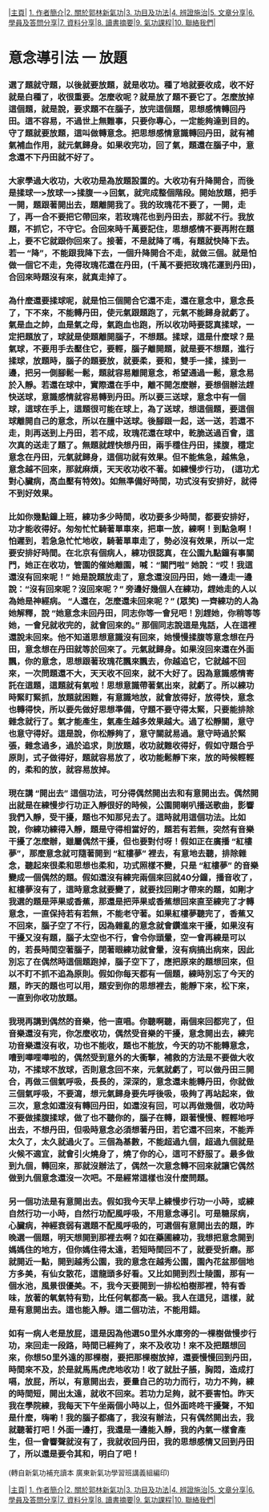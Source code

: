 |[主頁](/README.md)| [1. 作者簡介](/a10.md)|[2. 關於郭林新氣功](/a1.md)|[3. 功目及功法](/a2.md)|[4. 辨證施治](/a3.md)|[5. 文章分享](/a5.md)|[6. 學員及答問分享](/a6.md)|[7. 資料分享](/a7.md)|[8. 讀書摘要](/a4.md)|[9. 氣功課程](/郭林新氣功課程.md)|[10. 聯絡我們](/a9.md)|

# 意念導引法 一 放題

### 選了題就守題，以後就要放題，就是收功。種了地就要收成，收不好就是白種了，收很重要。怎麼收呢？就是放了題不要它了。怎麼放掉這個題，就是說，要求題不在腦子，放完這個題，思想感情轉回丹田。這不容易，不過世上無難事，只要你專心，一定能夠達到目的。守了題就要放題，這叫做轉意念。把思想感情意識轉回丹田，就有補氣補血作用，就元氣歸身。如果收完功，回了氣，題還在腦子中，意念還不下丹田就不好了。

### 大家學過大收功，大收功是為放題設置的。大收功有升降開合，而後是揉球一>放球一>揉腹一→回氣，就完成整個階段。開始放題，把手一開，題跟著開出去，題離開我了。我的玫瑰花不要了，一開，走了，再一合不要把它帶回來，若玫瑰花也到丹田去，那就不行。我放題，不抓它，不守它。合回來時千萬要記住，思想感情不要再附在題上，要不它就跟你回來了。接著，不是就降了嗎，有題就快降下去。若一 “降”，不能跟我降下去，一個升降開合不走，就做三個。就是怕做一個它不走，免得玫瑰花還在丹田，(千萬不要把玫瑰花運到丹田)，合回來時題沒有來，就真走掉了。

### 為什麼還要揉球呢，就是怕三個開合它還不走，還在意念中，意念長了，下不來，不能轉丹田，使元氣跟題跑了，元氣不能歸身就虧了。氣是血之帥，血是氣之母，氣跑血也跑，所以收功時要認真揉球，一定把題放了，球就是使題離開腦子，不想題。揉球，這是什麼球？是氣球，不要用手去壓住它，要輕，腦子離開題，就是要不想題，進行揉球，放題時，腦子的題要放，就要柔，要和，雙手一揉，揉到一邊，把另一側腳鬆一鬆，題就容易離開意念，希望通過一鬆，意念易於入靜。若還在球中，實際還在手中，離不開怎麼辦，要想個辦法趕快送球，意識感情就容易轉到丹田。所以要三送球，意念中有一個球，這球在手上，這題很可能在球上，為了送球，想這個題，要這個球離開自己的意念，所以在膻中送球。後腳跟一起，送一送，若還不走，則再送到上丹田，若不成，玫瑰花還在球中，乾脆送過百會，這次真的送走了題了。無題就趕快想丹田，兩手穩住丹田，揉腹，穩定意念在丹田，元氣就歸身，這個功就有效果。但不能焦急，越焦急，意念越不回來，那就麻煩，天天收功收不著。如練慢步行功， (這功尤對心臟病，高血壓有特效)。如無準備好時間，功式沒有安排好，就得不到好效果。

### 比如你幾點鐘上班，練功多少時間，收功要多少時間，都要安排好，功才能收得好。匆匆忙忙騎著單車來，把車一放，練啊！到點急啊！怕遲到，若急急忙忙地收，騎著單車走了，勢必沒有效果，所以一定要安排好時間。在北京有個病人，練功很認真，在公園九點鐘有事關門，她正在收功，管園的催她離園，喊：“關門啦”  她說：“哎！我這還沒有回來呢！” 她是說題放走了，意念還沒回丹田，她一邊走一邊說：“沒有回來呢？沒回來呢？” 旁邊好幾個人在練功，趕她走的人以為她是神經病。 “人還在，怎麼還未回來呢？” (眾笑) 一齊練功的人為她解釋，說 “她意念未回丹田，同志你等一會兒吧！別趕她，你稍等等她，一會兒就收完的，就會回來的。” 那個同志說這是鬼話，人在這裡還說未回來。他不知道思想意識沒有回來，她慢慢揉腹等意念想在丹田，意念想在丹田就等於回來了。元氣就歸身。如果沒回來還在外面飄，你的意念，思想跟著玫瑰花飄來飄去，你越追它，它就越不回來，一次問題還不大，天天收不回來，就不大好了。因為意識感情寄託在這題，這題就有氣啦！思想意識帶著氣出來，就虧了。所以練功時緊盯緊抓，放題就困難，有意識地放，就會放得好，放得快，意念也轉得快，所以要先做好思想準備，守題不要守得太緊，只要能排除雜念就行了。氣才能產生，氣產生越多效果越大。過了松靜關，意守也意守得好。這是說，你松靜夠了，意守關就易過。意守時過於緊張，雜念過多，過於追求，則放題，收功就難收得好，假如守題合乎原則，式子做得好，題就容易放了，收功能鬆靜下來，放的時候輕輕的，柔和的放，就容易放掉。

### 現在講 “開出去” 這個功法，可分得偶然開出去和有意開出去。偶然開出就是在練慢步行功正入靜很好的時候，公園開喇叭播送歌曲，影響我們入靜，受干擾，題也不知那兒去了。這時就用這個功法。比如說，你練功練得入靜，題是守得相當好的，題若有若無，突然有音樂干擾了怎麼辦，雖屬偶然干擾，但也要對付呀！假如正在廣播 “紅樓夢”，那麼意念就可隨著開到 “紅樓夢” 裡去，有意地去聽，排除雜念，聽起來很柔和思想也柔和，功式照樣不變，只是 “紅樓夢” 的音樂變成一個偶然的題。假如還沒有練完兩個來回就40分鐘，播音收了，紅樓夢沒有了，這時意念就要變了，就要找回剛才帶來的題，如剛才我選的題是萍果或香蕉，那還是把萍果或香蕉想回來直至練完了才轉意念，一直保持若有若無，不能老守著。如果紅樓夢聽完了，香蕉又不回來，腦子空了不行，因為雜亂的意念就會鑽進來干擾，如果沒有干擾又沒有題，腦子太空也不行，會令你頭暈，空一會再練是可以的，若長時間空著腦子，閉著眼練功就會暈，沒有病搞出病來，因此別忘了在偶然時這個題跑掉，腦子空下了，應把原來的題想回來，但以不盯不抓不追為原則。假如你每天都有一個題，練時別忘了今天的題，昨天的題也可以用，題安到你的思想裡去，能靜下來，松下來，一直到你收功放題。

### 我現再講到偶然的音樂，他一直唱。你聽啊聽，兩個來回都完了，但音樂還沒有完，你怎麼收功，偶然受音樂的干擾，意念開出去，練完功音樂還沒有收，功也不能收，題也不能放，今天的功不能轉意念，嘈到嘩哩嘩啦的，偶然受到意外的大衝擊，補救的方法是不要做大收功，不揉球不放球，否則意念回不來，元氣就虧了，可以做丹田三開合，再做三個氣呼吸，長長的，深深的，意念還未能轉丹田，你就做三個氣呼吸，不要瀉，想元氣歸身要先呼後吸，吸夠了再站起來，做三次，意念如還沒有轉回丹田，如還沒有回，可以再做幾個，收功時不要做揉腹揉球，做了也不聽你的，腦子在轉，跟著慢慢、輕輕地呼出去，不想丹田，但吸時意念必須想著丹田，若它還不回來，不能弄太久了，太久就過火了。三個為基數，不能超過九個，超過九個就是火候不適宜，就會引火燒身了，燒了你的心，這可不舒服了。最多做到九個，轉回來，那就沒辦法了，偶然一次意念轉不回來就讓它偶然做到九個意念還沒一次吧。不是經常這樣也沒什麼問題。

### 另一個功法是有意開出去。假如我今天早上練慢步行功一小時，或練自然行功一小時，自然行功配風呼吸，不用意念導引。可是糖尿病，心臟病，神經衰弱有選題不配風呼吸的，可選個有意開出去的題，昨晚選一個題，明天想開到那裡去啊？如在藥圃練功，我想把意念開到媽媽住的地方，但你媽住得太遠，若短時間回不了，就要受折磨。那就開近一點，開到越秀公園，我的意念在越秀公園，園內花盆那個地方多美，有仙女散花，這龍頭多好看。又比如開到烈士陵園，那有一個水池，風景很優美。不，我今天要開到一排松柏樹那裡，特有香味，放著的氧氣特有勁，比任何氧都高一級。我人在這兒，這樣，就是有意開出去。這也能入靜。這二個功法，不能用錯。

### 如有一病人老是放屁，這是因為他選50里外水庫旁的一棵樹做慢步行功，來回走一段路，時間已經夠了，來不及收功！來不及把題想回來，你想50里外遠的那棵樹，要把那棵樹放掉，還要慢慢回到丹田，時間來不及，於是就馬馬虎虎地收功！收了就肚子脹，胸悶，造成打嗝，放屁，所以，有意開出去，要量自己的功力而行，功力不夠，練的時間短，開出太遠，就收不回來。若功力足夠，就不要害怕。昨天我在學院練，我每天下午坐兩個小時以上，但外面咚咚干擾聲，不知是什麼，嗨喲！我的腦子都痛了，我沒有辦法，只有偶然開出去，我就聽著打吧！外面一邊打，我還是一邊能入靜，我的內氣一樣會產生，但一會響聲就沒有了，我就收回丹田，我的思想感情又回到丹田了，所以還是要令其和，明白了吧！

(轉自新氣功補充讀本 廣東新氣功學習班講義組編印)

|[主頁](/README.md)| [1. 作者簡介](/a10.md)|[2. 關於郭林新氣功](/a1.md)|[3. 功目及功法](/a2.md)|[4. 辨證施治](/a3.md)|[5. 文章分享](/a5.md)|[6. 學員及答問分享](/a6.md)|[7. 資料分享](/a7.md)|[8. 讀書摘要](/a4.md)|[9. 氣功課程](/郭林新氣功課程.md)|[10. 聯絡我們](/a9.md)|
